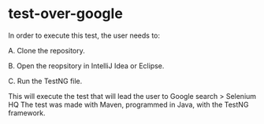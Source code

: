 # test-over-google
In order to execute this test, the user needs to:
 
 A. Clone the repository.

 B. Open the reopsitory in IntelliJ Idea or Eclipse.

 C. Run the TestNG file.
  
 This will execute the test that will lead the user to Google search > Selenium HQ
The test was made with Maven, programmed in Java, with the TestNG framework.
 
 
